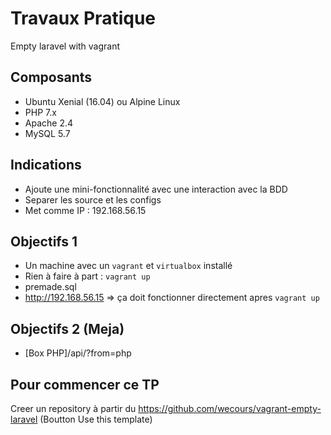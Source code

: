 # Travaux Pratique
Empty laravel with vagrant

## Composants
- Ubuntu Xenial (16.04) ou Alpine Linux
- PHP 7.x
- Apache 2.4
- MySQL 5.7

## Indications
- Ajoute une mini-fonctionnalité avec une interaction avec la BDD
- Separer les source et les configs
- Met comme IP : 192.168.56.15

## Objectifs 1
- Un machine avec un `vagrant` et `virtualbox` installé
- Rien à faire à part : `vagrant up`
- premade.sql
- http://192.168.56.15 => ça doit fonctionner directement apres `vagrant up`

## Objectifs 2 (Meja)
- [Box PHP]/api/?from=php

## Pour commencer ce TP
Creer un repository à partir du https://github.com/wecours/vagrant-empty-laravel (Boutton Use this template)
